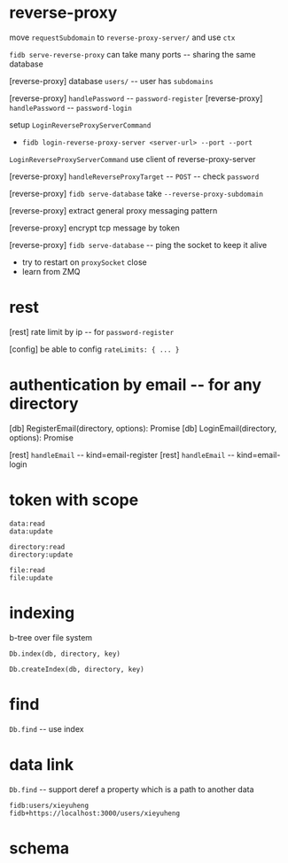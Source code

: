 # reverse-proxy

move `requestSubdomain` to `reverse-proxy-server/` and use `ctx`

`fidb serve-reverse-proxy` can take many ports -- sharing the same database

[reverse-proxy] database `users/` -- user has `subdomains`

[reverse-proxy] `handlePassword` -- `password-register`
[reverse-proxy] `handlePassword` -- `password-login`

setup `LoginReverseProxyServerCommand`

- `fidb login-reverse-proxy-server <server-url> --port --port`

`LoginReverseProxyServerCommand` use client of reverse-proxy-server

[reverse-proxy] `handleReverseProxyTarget` -- `POST` -- check `password`

[reverse-proxy] `fidb serve-database` take `--reverse-proxy-subdomain`

[reverse-proxy] extract general proxy messaging pattern

[reverse-proxy] encrypt tcp message by token

[reverse-proxy] `fidb serve-database` -- ping the socket to keep it alive

- try to restart on `proxySocket` close
- learn from ZMQ

# rest

[rest] rate limit by ip -- for `password-register`

[config] be able to config `rateLimits: { ... }`

# authentication by email -- for any directory

[db] RegisterEmail(directory, options): Promise<void>
[db] LoginEmail(directory, options): Promise<Token>

[rest] `handleEmail` -- kind=email-register
[rest] `handleEmail` -- kind=email-login

# token with scope

```
data:read
data:update

directory:read
directory:update

file:read
file:update
```

# indexing

b-tree over file system

`Db.index(db, directory, key)`

`Db.createIndex(db, directory, key)`

# find

`Db.find` -- use index

# data link

`Db.find` -- support deref a property which is a path to another data

```
fidb:users/xieyuheng
fidb+https://localhost:3000/users/xieyuheng
```

# schema

